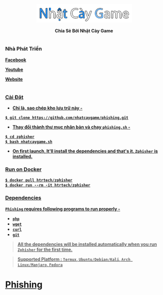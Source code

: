 

<p align="center">
  <img src="/img/logo.png">
</p>


<p align="center"><b>Chia Sẻ Bởi Nhật Cày Game</p>

#
### Nhà Phát Triển
<p><a href="https://www.facebook.com/taolagin2003"><b>Facebook</b></p>
<p><a href="https://www.youtube.com/channel/UCZi4G5qdEk-foIfpTDOqK5A"><b>Youtube</b></p>
<p><a href="https://www.nhatcaygame.xyz"><b>Website</b></p>

#
  
### Cài Đặt

- Chỉ là, sao chép kho lưu trữ này -
```
$ git clone https://github.com/nhatcaygame/phishing.git
```

- Thay đổi thành thư mục nhân bản và chạy `phishing.sh` -
```
$ cd zphisher
$ bash nhatcaygame.sh
```

- On first launch, It'll install the dependencies and that's it. `Zphisher` is installed.

### Run on Docker
```
$ docker pull htrtech/zphisher
$ docker run --rm -it htrtech/zphisher
```

### Dependencies

**`Phishing`** requires following programs to run properly - 
- `php`
- `wget`
- `curl`
- `git`

> All the dependencies will be installed automatically when you run `Zphisher` for the first time.

> Supported Platform : **`Termux`**, **`Ubuntu/Debian/Kali`**, **`Arch Linux/Manjaro`**, **`Fedora`**

##




#   Phishing
 
